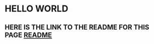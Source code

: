 <html lang="en">
<head>
    <meta charset="UTF-8">
    <meta name="viewport" content="width=device-width, initial-scale=1.0">
    <meta http-equiv="X-UA-Compatible" content="ie=edge">
</head>
<body>
<h1> HELLO WORLD </h1>
    <h2> HERE IS THE LINK TO THE README FOR THIS PAGE <a href="calculator.php"> README </a> </h2>
</body>
</html>
